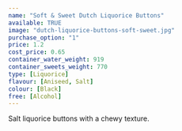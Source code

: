 ```yaml
---
name: "Soft & Sweet Dutch Liquorice Buttons"
available: TRUE
image: "dutch-liquorice-buttons-soft-sweet.jpg"
purchase_option: "1"
price: 1.2
cost_price: 0.65
container_water_weight: 919
container_sweets_weight: 770
type: [Liquorice]
flavour: [Aniseed, Salt]
colour: [Black]
free: [Alcohol]
---
```

Salt liquorice buttons with a chewy texture.